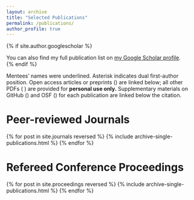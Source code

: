 ```yaml
---
layout: archive
title: "Selected Publications"
permalink: /publications/
author_profile: true
---
```


{% if site.author.googlescholar %}
  <div class="wordwrap">You can also find my full publication list on <a href="{{site.author.googlescholar}}">my Google Scholar profile</a>.</div>
{% endif %}

Mentees’ names were underlined. Asterisk indicates dual first-author position.
Open access articles or preprints (<i class="ai ai-fw ai-open-access-square"></i>)
are linked below; all other PDFs (<i class="fa fa-file-pdf-o" aria-hidden="true">
</i>) are provided for **personal use only.** Supplementary materials on GitHub
(<i class="fab fa-github"></i>) and OSF
(<i class="ai ai-fw ai-osf"></i>) for each publication are linked below the
citation.

Peer-reviewed Journals
======

{% for post in site.journals reversed %}
  {% include archive-single-publications.html %}
{% endfor %}

Refereed Conference Proceedings
======
{% for post in site.proceedings reversed %}
  {% include archive-single-publications.html %}
{% endfor %}
